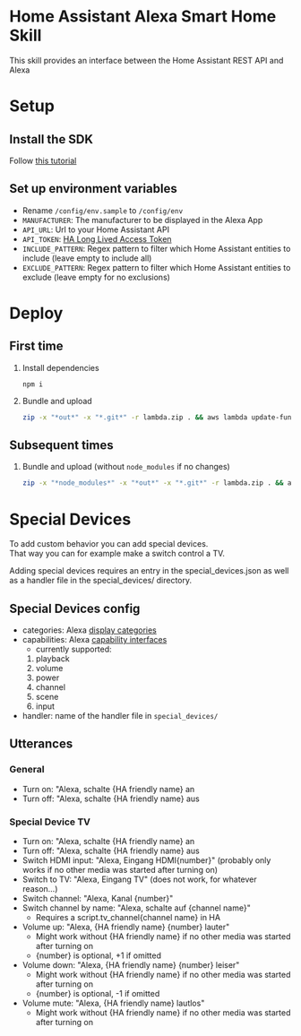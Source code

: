 # Home Assistant Alexa Smart Home Skill

This skill provides an interface between the Home Assistant REST API and Alexa

# Setup

## Install the SDK

Follow [this tutorial](https://docs.aws.amazon.com/de_de/cli/latest/userguide/install-cliv2-linux.html)

## Set up environment variables

- Rename `/config/env.sample` to `/config/env`
- `MANUFACTURER`: The manufacturer to be displayed in the Alexa App
- `API_URL`: Url to your Home Assistant API
- `API_TOKEN`: [HA Long Lived Access Token](https://www.home-assistant.io/docs/authentication/#your-account-profile)
- `INCLUDE_PATTERN`: Regex pattern to filter which Home Assistant entities to include (leave empty to include all)
- `EXCLUDE_PATTERN`: Regex pattern to filter which Home Assistant entities to exclude (leave empty for no exclusions)

# Deploy

## First time

1. Install dependencies
    ```
    npm i
    ```

1. Bundle and upload
    ```bash
    zip -x "*out*" -x "*.git*" -r lambda.zip . && aws lambda update-function-code --function-name <name-of-your-lambda-function> --zip-file fileb://lambda.zip
    ```

## Subsequent times

1. Bundle and upload (without `node_modules` if no changes)
    ```bash
    zip -x "*node_modules*" -x "*out*" -x "*.git*" -r lambda.zip . && aws lambda update-function-code --function-name <name-of-your-lambda-function> --zip-file fileb://lambda.zip
    ```

# Special Devices

To add custom behavior you can add special devices.  
That way you can for example make a switch control a TV.

Adding special devices requires an entry in the special_devices.json as well as a handler file in the special_devices/ directory.

## Special Devices config

- categories: Alexa [display categories](https://developer.amazon.com/de-DE/docs/alexa/device-apis/alexa-discovery.html#display-categories)
- capabilities: Alexa [capability interfaces](https://developer.amazon.com/de-DE/docs/alexa/device-apis/list-of-interfaces.html)
  - currently supported:
  1. playback
  2. volume
  3. power
  4. channel
  5. scene
  6. input
- handler: name of the handler file in `special_devices/`

## Utterances

### General

- Turn on: "Alexa, schalte {HA friendly name} an
- Turn off: "Alexa, schalte {HA friendly name} aus

### Special Device TV

- Turn on: "Alexa, schalte {HA friendly name} an
- Turn off: "Alexa, schalte {HA friendly name} aus
- Switch HDMI input: "Alexa, Eingang HDMI{number}" (probably only works if no other media was started after turning on)
- Switch to TV: "Alexa, Eingang TV" (does not work, for whatever reason...)
- Switch channel: "Alexa, Kanal {number}"
- Switch channel by name: "Alexa, schalte auf {channel name}"
  - Requires a script.tv_channel{channel name} in HA
- Volume up: "Alexa, {HA friendly name} {number} lauter"
  - Might work without {HA friendly name} if no other media was started after turning on
  - {number} is optional, +1 if omitted
- Volume down: "Alexa, {HA friendly name} {number} leiser"
  - Might work without {HA friendly name} if no other media was started after turning on
  - {number} is optional, -1 if omitted
- Volume mute: "Alexa, {HA friendly name} lautlos"
  - Might work without {HA friendly name} if no other media was started after turning on
